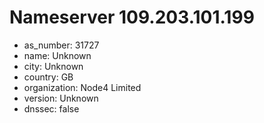 # Nameserver 109.203.101.199

* as_number: 31727
* name: Unknown
* city: Unknown
* country: GB
* organization: Node4 Limited
* version: Unknown
* dnssec: false

